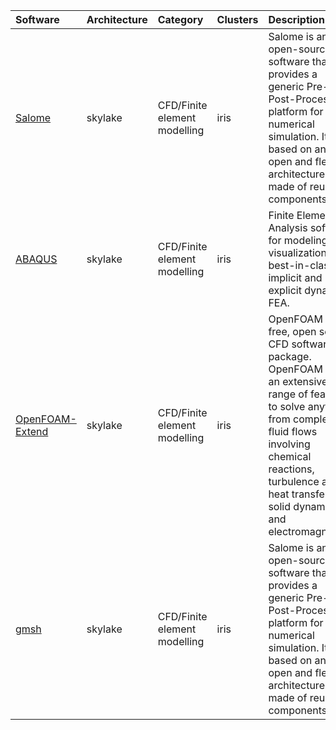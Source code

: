| Software                                                                  | Architecture   | Category                            | Clusters    | Description                                                                                                                                                                                                                                      |
|:--------------------------------------------------------------------------|:---------------|:------------------------------------|:------------|:-------------------------------------------------------------------------------------------------------------------------------------------------------------------------------------------------------------------------------------------------|
| <p><a href=https://www.salome-platform.org/>Salome</a></p>                | <p>skylake</p> | <p>CFD/Finite element modelling</p> | <p>iris</p> | Salome is an open-source software that provides a generic Pre- and Post-Processing platform for numerical simulation. It is based on an open and flexible architecture made of reusable components.                                              |
| <p><a href=http://www.simulia.com/products/abaqus_fea.html>ABAQUS</a></p> | <p>skylake</p> | <p>CFD/Finite element modelling</p> | <p>iris</p> | Finite Element Analysis software for modeling, visualization and best-in-class implicit and explicit dynamics FEA.                                                                                                                               |
| <p><a href=http://www.extend-project.de/>OpenFOAM-Extend</a></p>          | <p>skylake</p> | <p>CFD/Finite element modelling</p> | <p>iris</p> | OpenFOAM is a free, open source CFD software package. OpenFOAM has an extensive range of features to solve anything from complex fluid flows involving chemical reactions, turbulence and heat transfer, to solid dynamics and electromagnetics. |
| <p><a href=http://gmsh.info/>gmsh</a></p>                                 | <p>skylake</p> | <p>CFD/Finite element modelling</p> | <p>iris</p> | Salome is an open-source software that provides a generic Pre- and Post-Processing platform for numerical simulation. It is based on an open and flexible architecture made of reusable components.                                              |